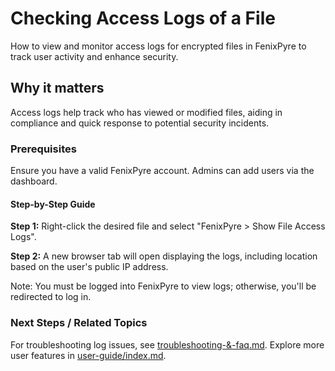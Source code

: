 # Checking Access Logs of a File

How to view and monitor access logs for encrypted files in FenixPyre to track user activity and enhance security.


## Why it matters
Access logs help track who has viewed or modified files, aiding in compliance and quick response to potential security incidents.

### Prerequisites
Ensure you have a valid FenixPyre account. Admins can add users via the dashboard.

#### Step-by-Step Guide
**Step 1:** Right-click the desired file and select "FenixPyre > Show File Access Logs".

**Step 2:** A new browser tab will open displaying the logs, including location based on the user's public IP address.

<!-- IMG:     ./media/05-user-guide/file-access-logs.gif | Alt: GIF demonstrating file access logs interface -->

Note: You must be logged into FenixPyre to view logs; otherwise, you'll be redirected to log in.

### Next Steps / Related Topics
For troubleshooting log issues, see [troubleshooting-&-faq.md](../09-troubleshooting-&-faq/index.md). Explore more user features in [user-guide/index.md](./index.md).